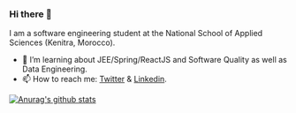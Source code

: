 ### Hi there 👋

<!--
**fahdarhalai/fahdarhalai** is a ✨ _special_ ✨ repository because its `README.md` (this file) appears on your GitHub profile.

Here are some ideas to get you started:

- 🔭 I’m currently working on ...
- 🌱 I’m currently learning ...
- 👯 I’m looking to collaborate on ...
- 🤔 I’m looking for help with ...
- 💬 Ask me about ...
- 📫 How to reach me: ...
- 😄 Pronouns: ...
- ⚡ Fun fact: ...
-->

I am a software engineering student at the National School of Applied Sciences (Kenitra, Morocco).
- 🌱 I’m learning about JEE/Spring/ReactJS and Software Quality as well as Data Engineering.
- 📫 How to reach me: [Twitter](https://twitter.com/fahd_arhalai) & [Linkedin](https://www.linkedin.com/in/fahdarhalai/).

[![Anurag's github stats](https://github-readme-stats.vercel.app/api?username=fahdarhalai&show_icons=true&theme=radical)](https://github.com/anuraghazra/github-readme-stats)
